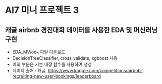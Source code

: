 # AI7 미니 프로젝트 3

## 캐글 airbnb 경진대회 데이터를 사용한 EDA 및 머신러닝 구현

- EDA_MWook 파일 다운로드
- DecisionTreeClassifier, cross_validate, xgboost 사용
- 이외 부분은 기본 내장 함수를 사용하여 생성
- 데이터 출처 : 캐글, https://www.kaggle.com/competitions/airbnb-recruiting-new-user-bookings/leaderboard
